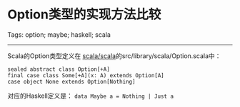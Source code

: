 # Option类型的实现方法比较
Tags: option; maybe; haskell; scala

------

Scala的Option类型定义在
[scala/scala](https://github.com/scala/scala)的src/library/scala/Option.scala中：

```
sealed abstract class Option[+A]
final case class Some[+A](x: A) extends Option[A]
case object None extends Option[Nothing]
```

对应的Haskell定义是： `data Maybe a = Nothing | Just a`
